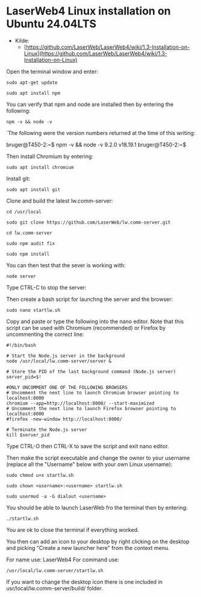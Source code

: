 # LaserWeb4 Linux installation on Ubuntu 24.04LTS

* Kilde:
  * [https://github.com/LaserWeb/LaserWeb4/wiki/1.3-Installation-on-Linux](https://github.com/LaserWeb/LaserWeb4/wiki/1.3-Installation-on-Linux)

Open the terminal window and enter:

```code
sudo apt-get update
```

```code
sudo apt install npm
```

You can verify that npm and node are installed then by entering the following:

```code
npm -v && node -v 
```

`The following were the version numbers returned at the time of this writing:

bruger@T450-2:~$ npm -v && node -v
9.2.0
v18.19.1
bruger@T450-2:~$

Then install Chromium by entering:

```code
sudo apt install chromium
```

Install git:

```code
sudo apt install git
```

Clone and build the latest lw.comm-server:

```code
cd /usr/local
```

```code
sudo git clone https://github.com/LaserWeb/lw.comm-server.git
```

```code
cd lw.comm-server
```

```code
sudo npm audit fix 
```

```code
sudo npm install 
```

You can then test that the sever is working with:

```code
node server
```

Type CTRL-C to stop the server:

Then create a bash script for launchng the server and the browser:

```code
sudo nano startlw.sh
```

Copy and paste or type the following into the nano editor. Note that this script can be used with Chromium (recommended) or Firefox by uncommenting the correct line:

```code
#!/bin/bash

# Start the Node.js server in the background
node /usr/local/lw.comm-server/server &

# Store the PID of the last background command (Node.js server)
server_pid=$!

#ONLY UNCOMMENT ONE OF THE FOLLOWING BROWSERS
# Uncomment the next line to launch Chromium browser pointing to localhost:8000
chromium --app=http://localhost:8000/ --start-maximized
# Uncomment the next line to launch Firefox browser pointing to localhost:8000
#firefox -new-window http://localhost:8000/

# Terminate the Node.js server
kill $server_pid
```

Type CTRL-O then CTRL-X to save the script and exit nano editor.

Then make the script executable and change the owner to your username (replace all the "Username" below with your own Linux username):

```code
sudo chmod u+x startlw.sh
```

```code
sudo chown <username>:<username> startlw.sh
```

```code
sudo usermod -a -G dialout <username>
```

You should be able to launch LaserWeb fro the terminal then by entering:

```code
./startlw.sh
```

You are ok to close the terminal if everything worked.

You then can add an icon to your desktop by right clicking on the desktop and picking "Create a new launcher here" from the context menu.

For name use: LaserWeb4 For command use:

```code
/usr/local/lw.comm-server/startlw.sh
```

If you want to change the desktop icon there is one included in usr/local/lw.comm-server/build/ folder.

